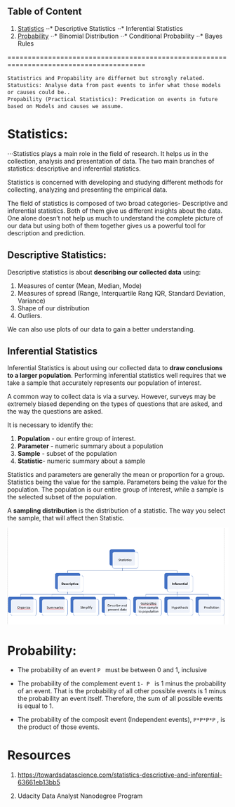 ## Table of Content

1. [Statistics](#statistics) 
⋅⋅* Descriptive Statistics
⋅⋅* Inferential Statistics
2. [Probability](#probability)
⋅⋅*  Binomial Distribution
⋅⋅*  Conditional Probability
⋅⋅*  Bayes Rules

========================================================================================

```
Statistrics and Propability are differnet but strongly related. 
Statustics: Analyse data from past events to infer what those models or causes could be..
Propability (Practical Statistics): Predication on events in future based on Models and causes we assume.
```
  
# <a name="statistics"/> Statistics: </br>

⋅⋅⋅Statistics plays a main role in the field of research. It helps us in the collection, analysis and presentation of data. The two main branches of statistics: descriptive and inferential statistics.

Statistics is concerned with developing and studying different methods for collecting, analyzing and presenting the empirical data.

The field of statistics is composed of two broad categories- Descriptive and inferential statistics. Both of them give us different insights about the data. One alone doesn’t not help us much to understand the complete picture of our data but using both of them together gives us a powerful tool for description and prediction.

## Descriptive Statistics: 

Descriptive statistics is about **describing our collected data** using:
1. Measures of center (Mean, Median, Mode) 
2. Measures of spread (Range, Interquartile Rang IQR, Standard Deviation, Variance)
3. Shape of our distribution
4. Outliers. 

We can also use plots of our data to gain a better understanding.



## Inferential Statistics

Inferential Statistics is about using our collected data to **draw conclusions to a larger population**. Performing inferential statistics well requires that we take a sample that accurately represents our population of interest.

A common way to collect data is via a survey. However, surveys may be extremely biased depending on the types of questions that are asked, and the way the questions are asked. 

It is necessary to identify the:
1. **Population** - our entire group of interest.
2. **Parameter** - numeric summary about a population
3. **Sample** - subset of the population
4. **Statistic**- numeric summary about a sample

Statistics and parameters are generally the mean or proportion for a group. Statistics being the value for the sample. Parameters being the value for the population. The population is our entire group of interest, while a sample is the selected subset of the population.

A **sampling distribution** is the distribution of a statistic. The way you select the sample, that will affect then  Statistic.


![alt text](statistic.png)

# <a name="probability"/> Probability: 

- The probability of an event ```P ```  must be between 0 and 1, inclusive

- The probability of the complement event  ```1- P ```  is 1 minus the probability of an event. That is the probability of all other possible events is 1 minus the probability an event itself. Therefore, the sum of all possible events is equal to 1.

- The probability of the composit event (Independent events),  ``` P*P*P*P ``` , is the product of those events.






# Resources
1. https://towardsdatascience.com/statistics-descriptive-and-inferential-63661eb13bb5

2. Udacity Data Analyst Nanodegree Program

